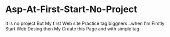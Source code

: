 # Asp-At-First-Start-No-Project
 It is no project But My first Web site Practice tag biggners ..when I'm Firstly Start Web Desing  then My Create this Page and  with simple tag
